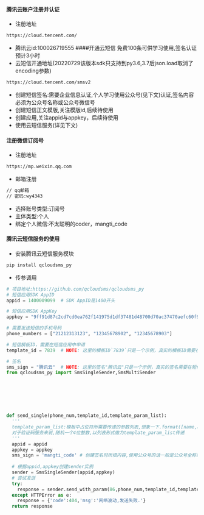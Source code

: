 #### 腾讯云账户注册并认证
- 注册地址
```sh
https://cloud.tencent.com/
```
- 腾讯云id:100026719555
####开通云短信
免费100条可供学习使用,签名认证预计3小时
- 云短信开通地址(20220729该版本sdk只支持到py3.6,3.7后json.load取消了encoding参数)
```sh
https://cloud.tencent.com/smsv2
```
- 创建短信签名:需要企业信息认证,个人学习使用公众号(见下文)认证,签名内容必须为公众号名称或公众号微信号
- 创建短信正文模版,关注模版id,后续待使用
- 创建应用,关注appid与appkey，后续待使用
- 使用云短信服务(详见下文)

#### 注册微信订阅号
- 注册地址
```sh
https://mp.weixin.qq.com
```
- 邮箱注册
```sh
// qq邮箱
// 密码:wy4343
```
- 选择账号类型:订阅号
- 主体类型:个人
- 绑定个人微信:不太聪明的coder，mangti_code

#### 腾讯云短信服务的使用
- 安装腾讯云短信服务模块
```sh
pip install qcloudsms_py
```
- 传参调用
```py
# 项目地址:https://github.com/qcloudsms/qcloudsms_py
# 短信应用SDK AppID
appid = 1400009099  # SDK AppID是1400开头

# 短信应用SDK AppKey
appkey = "9ff91d87c2cd7cd0ea762f141975d1df37481d48700d70ac37470aefc60f9bad"

# 需要发送短信的手机号码
phone_numbers = ["21212313123", "12345678902", "12345678903"]

# 短信模板ID，需要在短信应用中申请
template_id = 7839  # NOTE: 这里的模板ID`7839`只是一个示例，真实的模板ID需要在短信控制台中申请

# 签名
sms_sign = "腾讯云"  # NOTE: 这里的签名"腾讯云"只是一个示例，真实的签名需要在短信控制台中申请，另外签名参数使用的是`签名内容`，而不是`签名ID`
from qcloudsms_py import SmsSingleSender,SmsMultiSender







def send_single(phone_num,template_id,template_param_list):
  '''
  template_param_list:模板中占位符所需要传递的参数列表,想象一下.format([name,age,...])
  对于验证码服务来说,随机一个4位整数,以列表形式做为template_param_list传递
  '''
  appid = appid
  appkey = appkey
  sms_sign = 'mangti_code' # 创建签名时所填内容,使用公众号的话一般是公众号全称或公众号微信号
  
  # 根据appid,appkey创建sender实例
  sender = SmsSingleSender(appid,appkey)
  # 尝试发送
  try:
    response = sender.send_with_param(86,phone_num,template_id,template_param_list,sign=sms_sign)
  except HTTPError as e:
    response = {'code':404,'msg':'网络波动,发送失败.'}
  return response
  

```
